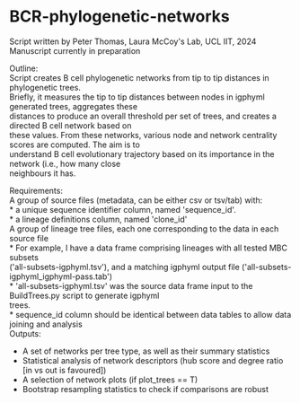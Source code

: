 # BCR-phylogenetic-networks

Script written by Peter Thomas, Laura McCoy's Lab, UCL IIT, 2024                                                                                                                                                                  
Manuscript currently in preparation                                                                              
                                                                                                                
Outline:                                                                                                         
   Script creates B cell phylogenetic networks from tip to tip distances in phylogenetic trees.                   
   Briefly, it measures the tip to tip distances between nodes in igphyml generated trees, aggregates these       
   distances to produce an overall threshold per set of trees, and creates a directed B cell network based on     
   these values. From these networks, various node and network centrality scores are computed. The aim is to      
   understand B cell evolutionary trajectory based on its importance in the network (i.e., how many close         
   neighbours it has.                                                                                             
                                                                                                                
Requirements:                                                                                                    
   A group of source files (metadata, can be either csv or tsv/tab) with:                                        
     * a unique sequence identifier column, named 'sequence_id'.                                                  
     * a lineage definitions column, named 'clone_id'                                                             
   A group of lineage tree files, each one corresponding to the data in each source file                          
     * For example, I have a data frame comprising lineages with all tested MBC subsets                           
     ('all-subsets-igphyml.tsv'), and a matching igphyml output file ('all-subsets-igphyml_igphyml-pass.tab')     
     * 'all-subsets-igphyml.tsv' was the source data frame input to the BuildTrees.py script to generate igphyml  
     trees.                                                                                                       
     * sequence_id column should be identical between data tables to allow data joining and analysis              
Outputs:                                                                                                         
   * A set of networks per tree type, as well as their summary statistics                                         
   * Statistical analysis of network descriptors (hub score and degree ratio [in vs out is favoured])             
   * A selection of network plots (if plot_trees == T)                                                            
   * Bootstrap resampling statistics to check if comparisons are robust                                           
